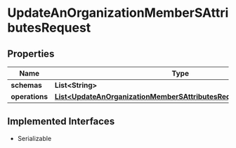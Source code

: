 

# UpdateAnOrganizationMemberSAttributesRequest


## Properties

| Name | Type | Description | Notes |
|------------ | ------------- | ------------- | -------------|
|**schemas** | **List&lt;String&gt;** |  |  [optional] |
|**operations** | [**List&lt;UpdateAnOrganizationMemberSAttributesRequestOperationsInner&gt;**](UpdateAnOrganizationMemberSAttributesRequestOperationsInner.md) |  |  |


## Implemented Interfaces

* Serializable


